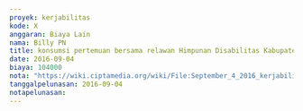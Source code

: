 ```yaml
---
proyek: kerjabilitas
kode: X
anggaran: Biaya Lain
nama: Billy PN
title: konsumsi pertemuan bersama relawan Himpunan Disabilitas Kabupaten Kediri
date: 2016-09-04
biaya: 104000
nota: "https://wiki.ciptamedia.org/wiki/File:September_4_2016_kerjabilitas_X_konsumsi_billy.jpg"
tanggalpelunasan: 2016-09-04
notapelunasan:
---
```

